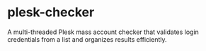 # plesk-checker
A multi-threaded Plesk mass account checker that validates login credentials from a list and organizes results efficiently.
